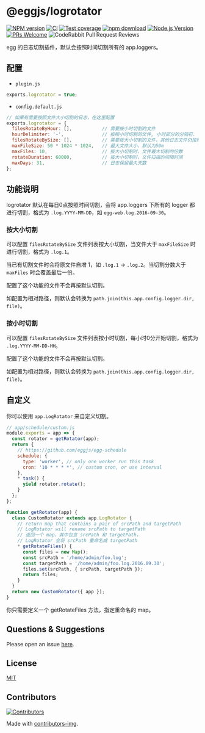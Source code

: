 # @eggjs/logrotator

[![NPM version][npm-image]][npm-url]
[![CI](https://github.com/eggjs/logrotator/actions/workflows/nodejs.yml/badge.svg)](https://github.com/eggjs/logrotator/actions/workflows/nodejs.yml)
[![Test coverage](https://img.shields.io/codecov/c/github/eggjs/logrotator.svg?style=flat-square)](https://codecov.io/gh/eggjs/logrotator)
[![npm download][download-image]][download-url]
[![Node.js Version](https://img.shields.io/node/v/@eggjs/logrotator.svg?style=flat)](https://nodejs.org/en/download/)
[![PRs Welcome](https://img.shields.io/badge/PRs-welcome-brightgreen.svg?style=flat-square)](https://makeapullrequest.com)
![CodeRabbit Pull Request Reviews](https://img.shields.io/coderabbit/prs/github/eggjs/security)

[npm-image]: https://img.shields.io/npm/v/@eggjs/logrotator.svg?style=flat-square
[npm-url]: https://npmjs.org/package/@eggjs/logrotator
[download-image]: https://img.shields.io/npm/dm/@eggjs/logrotator.svg?style=flat-square
[download-url]: https://npmjs.org/package/@eggjs/logrotator

egg 的日志切割插件，默认会按照时间切割所有的 app.loggers。

## 配置

- `plugin.js`

```js
exports.logrotator = true;
```

- `config.default.js`

```js
// 如果有需要按照文件大小切割的日志，在这里配置
exports.logrotator = {
  filesRotateByHour: [],           // 需要按小时切割的文件
  hourDelimiter: '-',              // 按照小时切割的文件, 小时部分的分隔符.
  filesRotateBySize: [],           // 需要按大小切割的文件，其他日志文件仍按照通常方式切割
  maxFileSize: 50 * 1024 * 1024,   // 最大文件大小，默认为50m
  maxFiles: 10,                    // 按大小切割时，文件最大切割的份数
  rotateDuration: 60000,           // 按大小切割时，文件扫描的间隔时间
  maxDays: 31,                     // 日志保留最久天数
};
```

## 功能说明

logrotator 默认在每日0点按照时间切割，会将 app.loggers 下所有的 logger 都进行切割，格式为 `.log.YYYY-MM-DD`，如 `egg-web.log.2016-09-30`。

### 按大小切割

可以配置 `filesRotateBySize` 文件列表按大小切割，当文件大于 `maxFileSize` 时进行切割，格式为 `.log.1`。

当已有切割文件时会将原文件自增 1，如 `.log.1` -> `.log.2`。当切割分数大于 `maxFiles` 时会覆盖最后一份。

配置了这个功能的文件不会再按默认切割。

如配置为相对路径，则默认会转换为 `path.join(this.app.config.logger.dir, file)`。

### 按小时切割

可以配置 `filesRotateBySize` 文件列表按小时切割，每小时0分开始切割，格式为 `.log.YYYY-MM-DD-HH`。

配置了这个功能的文件不会再按默认切割。

如配置为相对路径，则默认会转换为 `path.join(this.app.config.logger.dir, file)`。

## 自定义

你可以使用 `app.LogRotator` 来自定义切割。

```js
// app/schedule/custom.js
module.exports = app => {
  const rotator = getRotator(app);
  return {
    // https://github.com/eggjs/egg-schedule
    schedule: {
      type: 'worker', // only one worker run this task
      cron: '10 * * * *', // custom cron, or use interval
    },
    * task() {
      yield rotator.rotate();
    }
  };
};

function getRotator(app) {
  class CustomRotator extends app.LogRotator {
    // return map that contains a pair of srcPath and targetPath
    // LogRotator will rename srcPath to targetPath
    // 返回一个 map，其中包含 srcPath 和 targetPath，
    // LogRotator 会将 srcPath 重命名成 targetPath
    * getRotateFiles() {
      const files = new Map();
      const srcPath = '/home/admin/foo.log';
      const targetPath = '/home/admin/foo.log.2016.09.30';
      files.set(srcPath, { srcPath, targetPath });
      return files;
    }
  }
  return new CustomRotator({ app });
}
```

你只需要定义一个 getRotateFiles 方法，指定重命名的 map。

## Questions & Suggestions

Please open an issue [here](https://github.com/eggjs/egg/issues).

## License

[MIT](LICENSE)

## Contributors

[![Contributors](https://contrib.rocks/image?repo=eggjs/logrotator)](https://github.com/eggjs/logrotator/graphs/contributors)

Made with [contributors-img](https://contrib.rocks).
